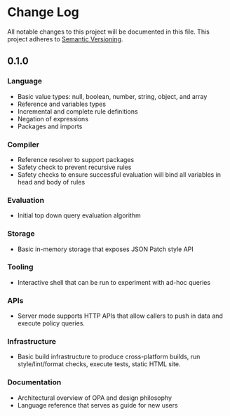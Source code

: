 # Change Log

All notable changes to this project will be documented in this file. This
project adheres to [Semantic Versioning](http://semver.org/).

## 0.1.0

### Language

- Basic value types: null, boolean, number, string, object, and array
- Reference and variables types
- Incremental and complete rule definitions
- Negation of expressions
- Packages and imports

### Compiler

- Reference resolver to support packages
- Safety check to prevent recursive rules
- Safety checks to ensure successful evaluation will bind all variables in head
  and body of rules

### Evaluation

- Initial top down query evaluation algorithm

### Storage

- Basic in-memory storage that exposes JSON Patch style API

### Tooling

- Interactive shell that can be run to experiment with ad-hoc queries

### APIs

- Server mode supports HTTP APIs that allow callers to push in data and
  execute policy queries.

### Infrastructure

- Basic build infrastructure to produce cross-platform builds, run
  style/lint/format checks, execute tests, static HTML site.

### Documentation

- Architectural overview of OPA and design philosophy
- Language reference that serves as guide for new users
